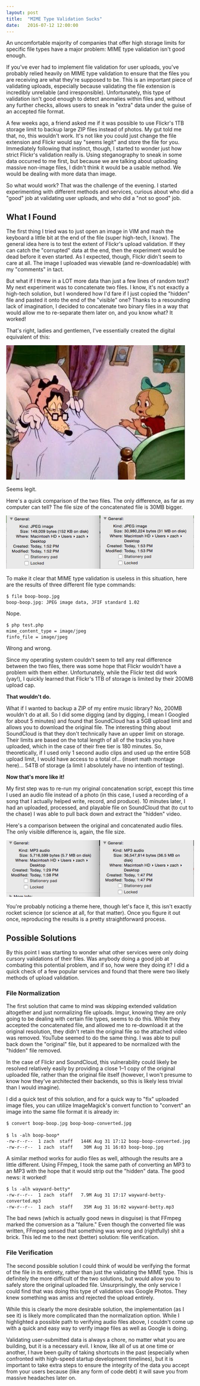 ```yaml
---
layout: post
title:  "MIME Type Validation Sucks"
date:   2016-07-12 12:00:00
---
```

An uncomfortable majority of companies that offer high storage limits for specific file types have a major problem: MIME type validation isn't good enough.

If you've ever had to implement file validation for user uploads, you've probably relied heavily on MIME type validation to ensure that the files you are receiving are what they're supposed to be. This is an important piece of validating uploads, especially because validating the file extension is incredibly unreliable (and irresponsible). Unfortunately, this type of validation isn't good enough to detect anomalies within files and, without any further checks, allows users to sneak in "extra" data under the guise of an accepted file format.

A few weeks ago, a friend asked me if it was possible to use Flickr's 1TB storage limit to backup large ZIP files instead of photos. My gut told me that, no, this wouldn't work. It's not like you could just change the file extension and Flickr would say "seems legit" and store the file for you. Immediately following that instinct, though, I started to wonder just how strict Flickr's validation really is. Using steganography to sneak in some data occurred to me first, but because we are talking about uploading massive non-image files, I didn't think it would be a usable method. We would be dealing with more data than image.

So what would work? That was the challenge of the evening. I started experimenting with different methods and services, curious about who did a "good" job at validating user uploads, and who did a "not so good" job.

## What I Found

The first thing I tried was to just open an image in VIM and mash the keyboard a little bit at the end of the file (super high-tech, I know). The general idea here is to test the extent of Flickr's upload validation. If they can catch the "corrupted" data at the end, then the experiment would be dead before it even started. As I expected, though, Flickr didn't seem to care at all. The image I uploaded was viewable (and re-downloadable) with my "comments" in tact.

But what if I threw in a LOT more data than just a few lines of random text? My next experiment was to concatenate two files. I know, it's not exactly a high-tech solution, but I wondered how I'd fare if I just copied the "hidden" file and pasted it onto the end of the "visible" one? Thanks to a resounding lack of imagination, I decided to concatenate two binary files in a way that would allow me to re-separate them later on, and you know what? It worked!

That's right, ladies and gentlemen, I've essentially created the digital equivalent of this:

![Red Riding Hood Screencap](/assets/posts/red-riding-hood.jpg)

Seems legit.

Here's a quick comparison of the two files. The only difference, as far as my computer can tell? The file size of the concatenated file is 30MB bigger.

![Comparison](/assets/posts/comparison-1.png)

To make it clear that MIME type validation is useless in this situation, here are the results of three different file type commands:

```
$ file boop-boop.jpg
boop-boop.jpg: JPEG image data, JFIF standard 1.02
```

Nope.

```
$ php test.php
mime_content_type = image/jpeg
finfo_file = image/jpeg
```

Wrong and wrong.

Since my operating system couldn't seem to tell any real difference between the two files, there was some hope that Flickr wouldn't have a problem with them either. Unfortunately, while the Flickr test did work (yay!), I quickly learned that Flickr's 1TB of storage is limited by their 200MB upload cap.

**That wouldn't do.**

What if I wanted to backup a ZIP of my entire music library? No, 200MB wouldn't do at all. So I did some digging (and by digging, I mean I Googled for about 5 minutes) and found that SoundCloud has a 5GB upload limit and allows you to download the original file. The interesting thing about SoundCloud is that they don't technically have an upper limit on storage. Their limits are based on the total length of all of the tracks you have uploaded, which in the case of their free tier is 180 minutes. So, theoretically, if I used only 1 second audio clips and used up the entire 5GB upload limit, I would have access to a total of… (insert math montage here)… 54TB of storage (a limit I absolutely have no intention of testing).

**Now that's more like it!**

My first step was to re-run my original concatenation script, except this time I used an audio file instead of a photo (in this case, I used a recording of a song that I actually helped write, record, and produce). 10 minutes later, I had an uploaded, processed, and playable file on SoundCloud that (to cut to the chase) I was able to pull back down and extract the "hidden" video.

Here's a comparison between the original and concatenated audio files. The only visible difference is, again, the file size.

![Comparison](/assets/posts/comparison-4.png)

You're probably noticing a theme here, though let's face it, this isn't exactly rocket science (or science at all, for that matter). Once you figure it out once, reproducing the results is a pretty straightforward process.

## Possible Solutions

By this point I was starting to wonder what other services were only doing cursory validations of their files. Was anybody doing a good job at combating this potential problem, and if so, how were they doing it? I did a quick check of a few popular services and found that there were two likely methods of upload validation.

### File Normalization

The first solution that came to mind was skipping extended validation altogether and just normalizing file uploads. Imgur, knowing they are only going to be dealing with certain file types, seems to do this. While they accepted the concatenated file, and allowed me to re-download it at the original resolution, they didn't retain the original file so the attached video was removed. YouTube seemed to do the same thing. I was able to pull back down the "original" file, but it appeared to be normalized with the "hidden" file removed.

In the case of Flickr and SoundCloud, this vulnerability could likely be resolved relatively easily by providing a close 1–1 copy of the original uploaded file, rather than the original file itself (however, I won't presume to know how they've architected their backends, so this is likely less trivial than I would imagine).

I did a quick test of this solution, and for a quick way to "fix" uploaded image files, you can utilize ImageMagick's convert function to "convert" an image into the same file format it is already in:

```
$ convert boop-boop.jpg boop-boop-converted.jpg

$ ls -alh boop-boop*
-rw-r--r--  1 zach  staff   144K Aug 31 17:12 boop-boop-converted.jpg
-rw-r--r--  1 zach  staff    30M Aug 31 16:03 boop-boop.jpg
```

A similar method works for audio files as well, although the results are a little different. Using FFmpeg, I took the same path of converting an MP3 to an MP3 with the hope that it would strip out the "hidden" data. The good news: it worked!

```
$ ls -alh wayward-betty*
-rw-r--r--  1 zach  staff   7.9M Aug 31 17:17 wayward-betty-converted.mp3
-rw-r--r--  1 zach  staff    35M Aug 31 16:02 wayward-betty.mp3
```

The bad news (which is actually good news in disguise) is that FFmpeg marked the conversion as a "failure." Even though the converted file was written, FFmpeg sensed that something was wrong and (rightfully) shit a brick. This led me to the next (better) solution: file verification.

### File Verification
The second possible solution I could think of would be verifying the format of the file in its entirety, rather than just the validating the MIME type. This is definitely the more difficult of the two solutions, but would allow you to safely store the original uploaded file. Unsurprisingly, the only service I could find that was doing this type of validation was Google Photos. They knew something was amiss and rejected the upload entirely.

While this is clearly the more desirable solution, the implementation (as I see it) is likely more complicated than the normalization option. While I highlighted a possible path to verifying audio files above, I couldn't come up with a quick and easy way to verify image files as well as Google is doing.

Validating user-submitted data is always a chore, no matter what you are building, but it is a necessary evil. I know, like all of us at one time or another, I have been guilty of taking shortcuts in the past (especially when confronted with high-speed startup development timelines), but it is important to take extra steps to ensure the integrity of the data you accept from your users because (like any form of code debt) it will save you from massive headaches later on.
